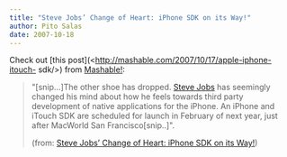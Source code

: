 ```yaml
---
title: "Steve Jobs’ Change of Heart: iPhone SDK on its Way!"
author: Pito Salas
date: 2007-10-18
---
```




Check out [this post](<http://mashable.com/2007/10/17/apple-iphone-itouch-
sdk/>) from [Mashable!](<http://mashable.com>):

> "[snip…]The other shoe has dropped. [Steve Jobs](<http://www.apple.com/>)
> has seemingly changed his mind about how he feels towards third party
> development of native applications for the iPhone. An iPhone and iTouch SDK
> are scheduled for launch in February of next year, just after MacWorld San
> Francisco[snip..]".
>
> (from: [Steve Jobs’ Change of Heart: iPhone SDK on its
> Way!](<http://mashable.com/2007/10/17/apple-iphone-itouch-sdk/>))


